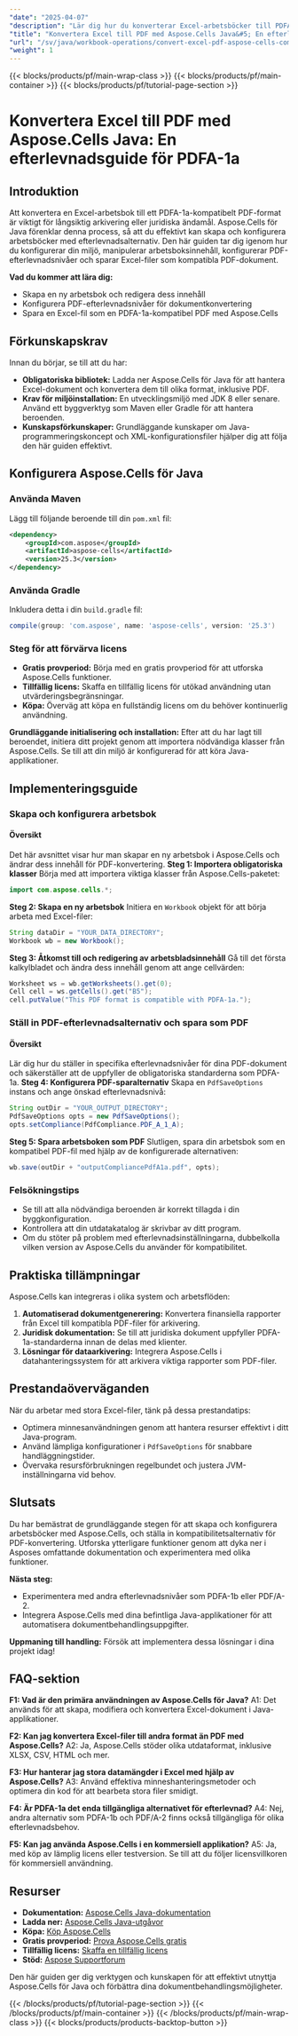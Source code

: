 ```yaml
---
"date": "2025-04-07"
"description": "Lär dig hur du konverterar Excel-arbetsböcker till PDFA-1a-kompatibla PDF-filer med Aspose.Cells för Java. Följ den här steg-för-steg-guiden för efterlevnad."
"title": "Konvertera Excel till PDF med Aspose.Cells Java&#5; En efterlevnadsguide för PDFA-1a"
"url": "/sv/java/workbook-operations/convert-excel-pdf-aspose-cells-compliance-guide/"
"weight": 1
---
```


{{< blocks/products/pf/main-wrap-class >}}
{{< blocks/products/pf/main-container >}}
{{< blocks/products/pf/tutorial-page-section >}}


# Konvertera Excel till PDF med Aspose.Cells Java: En efterlevnadsguide för PDFA-1a

## Introduktion

Att konvertera en Excel-arbetsbok till ett PDFA-1a-kompatibelt PDF-format är viktigt för långsiktig arkivering eller juridiska ändamål. Aspose.Cells för Java förenklar denna process, så att du effektivt kan skapa och konfigurera arbetsböcker med efterlevnadsalternativ. Den här guiden tar dig igenom hur du konfigurerar din miljö, manipulerar arbetsboksinnehåll, konfigurerar PDF-efterlevnadsnivåer och sparar Excel-filer som kompatibla PDF-dokument.

**Vad du kommer att lära dig:**
- Skapa en ny arbetsbok och redigera dess innehåll
- Konfigurera PDF-efterlevnadsnivåer för dokumentkonvertering
- Spara en Excel-fil som en PDFA-1a-kompatibel PDF med Aspose.Cells

## Förkunskapskrav

Innan du börjar, se till att du har:
- **Obligatoriska bibliotek:** Ladda ner Aspose.Cells för Java för att hantera Excel-dokument och konvertera dem till olika format, inklusive PDF.
- **Krav för miljöinstallation:** En utvecklingsmiljö med JDK 8 eller senare. Använd ett byggverktyg som Maven eller Gradle för att hantera beroenden.
- **Kunskapsförkunskaper:** Grundläggande kunskaper om Java-programmeringskoncept och XML-konfigurationsfiler hjälper dig att följa den här guiden effektivt.

## Konfigurera Aspose.Cells för Java

### Använda Maven

Lägg till följande beroende till din `pom.xml` fil:
```xml
<dependency>
    <groupId>com.aspose</groupId>
    <artifactId>aspose-cells</artifactId>
    <version>25.3</version>
</dependency>
```
### Använda Gradle

Inkludera detta i din `build.gradle` fil:
```gradle
compile(group: 'com.aspose', name: 'aspose-cells', version: '25.3')
```
### Steg för att förvärva licens
- **Gratis provperiod:** Börja med en gratis provperiod för att utforska Aspose.Cells funktioner.
- **Tillfällig licens:** Skaffa en tillfällig licens för utökad användning utan utvärderingsbegränsningar.
- **Köpa:** Överväg att köpa en fullständig licens om du behöver kontinuerlig användning.

**Grundläggande initialisering och installation:**
Efter att du har lagt till beroendet, initiera ditt projekt genom att importera nödvändiga klasser från Aspose.Cells. Se till att din miljö är konfigurerad för att köra Java-applikationer.

## Implementeringsguide

### Skapa och konfigurera arbetsbok
#### Översikt
Det här avsnittet visar hur man skapar en ny arbetsbok i Aspose.Cells och ändrar dess innehåll för PDF-konvertering.
**Steg 1: Importera obligatoriska klasser**
Börja med att importera viktiga klasser från Aspose.Cells-paketet:
```java
import com.aspose.cells.*;
```
**Steg 2: Skapa en ny arbetsbok**
Initiera en `Workbook` objekt för att börja arbeta med Excel-filer:
```java
String dataDir = "YOUR_DATA_DIRECTORY";
Workbook wb = new Workbook();
```
**Steg 3: Åtkomst till och redigering av arbetsbladsinnehåll**
Gå till det första kalkylbladet och ändra dess innehåll genom att ange cellvärden:
```java
Worksheet ws = wb.getWorksheets().get(0);
Cell cell = ws.getCells().get("B5");
cell.putValue("This PDF format is compatible with PDFA-1a.");
```
### Ställ in PDF-efterlevnadsalternativ och spara som PDF
#### Översikt
Lär dig hur du ställer in specifika efterlevnadsnivåer för dina PDF-dokument och säkerställer att de uppfyller de obligatoriska standarderna som PDFA-1a.
**Steg 4: Konfigurera PDF-sparalternativ**
Skapa en `PdfSaveOptions` instans och ange önskad efterlevnadsnivå:
```java
String outDir = "YOUR_OUTPUT_DIRECTORY";
PdfSaveOptions opts = new PdfSaveOptions();
opts.setCompliance(PdfCompliance.PDF_A_1_A);
```
**Steg 5: Spara arbetsboken som PDF**
Slutligen, spara din arbetsbok som en kompatibel PDF-fil med hjälp av de konfigurerade alternativen:
```java
wb.save(outDir + "outputCompliancePdfA1a.pdf", opts);
```
### Felsökningstips
- Se till att alla nödvändiga beroenden är korrekt tillagda i din byggkonfiguration.
- Kontrollera att din utdatakatalog är skrivbar av ditt program.
- Om du stöter på problem med efterlevnadsinställningarna, dubbelkolla vilken version av Aspose.Cells du använder för kompatibilitet.

## Praktiska tillämpningar
Aspose.Cells kan integreras i olika system och arbetsflöden:
1. **Automatiserad dokumentgenerering:** Konvertera finansiella rapporter från Excel till kompatibla PDF-filer för arkivering.
2. **Juridisk dokumentation:** Se till att juridiska dokument uppfyller PDFA-1a-standarderna innan de delas med klienter.
3. **Lösningar för dataarkivering:** Integrera Aspose.Cells i datahanteringssystem för att arkivera viktiga rapporter som PDF-filer.

## Prestandaöverväganden
När du arbetar med stora Excel-filer, tänk på dessa prestandatips:
- Optimera minnesanvändningen genom att hantera resurser effektivt i ditt Java-program.
- Använd lämpliga konfigurationer i `PdfSaveOptions` för snabbare handläggningstider.
- Övervaka resursförbrukningen regelbundet och justera JVM-inställningarna vid behov.

## Slutsats
Du har bemästrat de grundläggande stegen för att skapa och konfigurera arbetsböcker med Aspose.Cells, och ställa in kompatibilitetsalternativ för PDF-konvertering. Utforska ytterligare funktioner genom att dyka ner i Asposes omfattande dokumentation och experimentera med olika funktioner.

**Nästa steg:**
- Experimentera med andra efterlevnadsnivåer som PDFA-1b eller PDF/A-2.
- Integrera Aspose.Cells med dina befintliga Java-applikationer för att automatisera dokumentbehandlingsuppgifter.

**Uppmaning till handling:** Försök att implementera dessa lösningar i dina projekt idag!

## FAQ-sektion
**F1: Vad är den primära användningen av Aspose.Cells för Java?**
A1: Det används för att skapa, modifiera och konvertera Excel-dokument i Java-applikationer.

**F2: Kan jag konvertera Excel-filer till andra format än PDF med Aspose.Cells?**
A2: Ja, Aspose.Cells stöder olika utdataformat, inklusive XLSX, CSV, HTML och mer.

**F3: Hur hanterar jag stora datamängder i Excel med hjälp av Aspose.Cells?**
A3: Använd effektiva minneshanteringsmetoder och optimera din kod för att bearbeta stora filer smidigt.

**F4: Är PDFA-1a det enda tillgängliga alternativet för efterlevnad?**
A4: Nej, andra alternativ som PDFA-1b och PDF/A-2 finns också tillgängliga för olika efterlevnadsbehov.

**F5: Kan jag använda Aspose.Cells i en kommersiell applikation?**
A5: Ja, med köp av lämplig licens eller testversion. Se till att du följer licensvillkoren för kommersiell användning.

## Resurser
- **Dokumentation:** [Aspose.Cells Java-dokumentation](https://reference.aspose.com/cells/java/)
- **Ladda ner:** [Aspose.Cells Java-utgåvor](https://releases.aspose.com/cells/java/)
- **Köpa:** [Köp Aspose.Cells](https://purchase.aspose.com/buy)
- **Gratis provperiod:** [Prova Aspose.Cells gratis](https://releases.aspose.com/cells/java/)
- **Tillfällig licens:** [Skaffa en tillfällig licens](https://purchase.aspose.com/temporary-license/)
- **Stöd:** [Aspose Supportforum](https://forum.aspose.com/c/cells/9)

Den här guiden ger dig verktygen och kunskapen för att effektivt utnyttja Aspose.Cells för Java och förbättra dina dokumentbehandlingsmöjligheter.

{{< /blocks/products/pf/tutorial-page-section >}}
{{< /blocks/products/pf/main-container >}}
{{< /blocks/products/pf/main-wrap-class >}}
{{< blocks/products/products-backtop-button >}}
